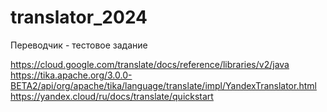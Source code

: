 # translator_2024
Переводчик - тестовое задание

https://cloud.google.com/translate/docs/reference/libraries/v2/java  
https://tika.apache.org/3.0.0-BETA2/api/org/apache/tika/language/translate/impl/YandexTranslator.html  
https://yandex.cloud/ru/docs/translate/quickstart  
